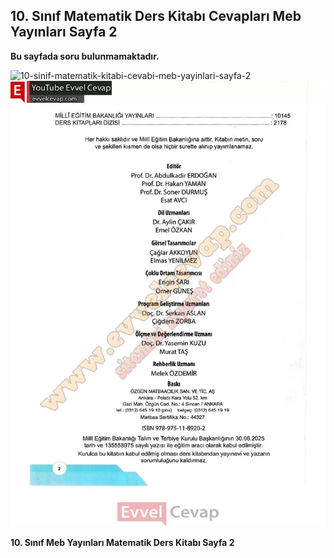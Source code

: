 ## 10. Sınıf Matematik Ders Kitabı Cevapları Meb Yayınları Sayfa 2

**Bu sayfada soru bulunmamaktadır.**

![10-sinif-matematik-kitabi-cevabi-meb-yayinlari-sayfa-2]()![10-sinif-matematik-kitabi-cevabi-meb-yayinlari-sayfa-2](./image1.webp)

**10. Sınıf Meb Yayınları Matematik Ders Kitabı Sayfa 2**